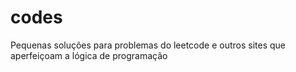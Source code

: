# codes
Pequenas soluções para problemas do leetcode e outros sites que aperfeiçoam a lógica de programação
